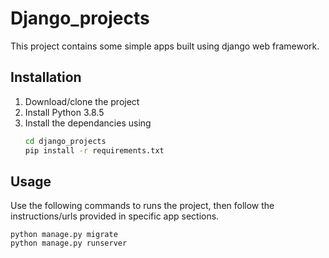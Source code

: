 # Django_projects
This project contains some simple apps built using django web framework.

## Installation
1. Download/clone the project
2. Install Python 3.8.5
3.  Install the dependancies using
    ```bash
    cd django_projects
    pip install -r requirements.txt
    ```
## Usage
Use the following commands to runs the project, then follow the instructions/urls provided in specific app sections.
```
python manage.py migrate
python manage.py runserver
```